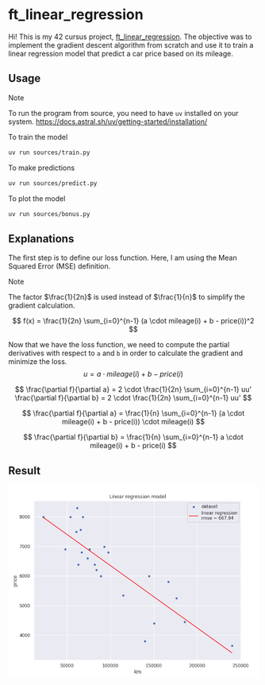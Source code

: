 # ft_linear_regression

Hi! This is my 42 cursus project, [ft_linear_regression](assets/subject.pdf).
The objective was to implement the gradient descent algorithm from scratch and use it to train a linear regression model that predict a car price based on its mileage.

## Usage

> [!NOTE]
> To run the program from source, you need to have `uv` installed on your system.
> https://docs.astral.sh/uv/getting-started/installation/

To train the model
```bash
uv run sources/train.py
```

To make predictions
```bash
uv run sources/predict.py
```

To plot the model
```bash
uv run sources/bonus.py
```

## Explanations

The first step is to define our loss function. Here, I am using the Mean Squared Error (MSE) definition.

> [!NOTE]
> The factor $\frac{1}{2n}$ is used instead of $\frac{1}{n}$ to simplify the gradient calculation.

$$
f(x) = \frac{1}{2n} \sum_{i=0}^{n-1} (a \cdot mileage(i) + b - price(i))^2
$$

Now that we have the loss function, we need to compute the partial derivatives with respect to `a` and `b` in order to calculate the gradient and minimize the loss.
$$
u = a \cdot mileage(i) + b - price(i)
$$

$$
\frac{\partial f}{\partial a} = 2 \cdot \frac{1}{2n} \sum_{i=0}^{n-1} uu'  \frac{\partial f}{\partial b} = 2 \cdot \frac{1}{2n} \sum_{i=0}^{n-1} uu'
$$

$$
\frac{\partial f}{\partial a} = \frac{1}{n} \sum_{i=0}^{n-1} (a \cdot mileage(i) + b - price(i)) \cdot mileage(i)
$$

$$
\frac{\partial f}{\partial b} = \frac{1}{n} \sum_{i=0}^{n-1} a \cdot mileage(i) + b - price(i)
$$

## Result

![Result](assets/result.png)
